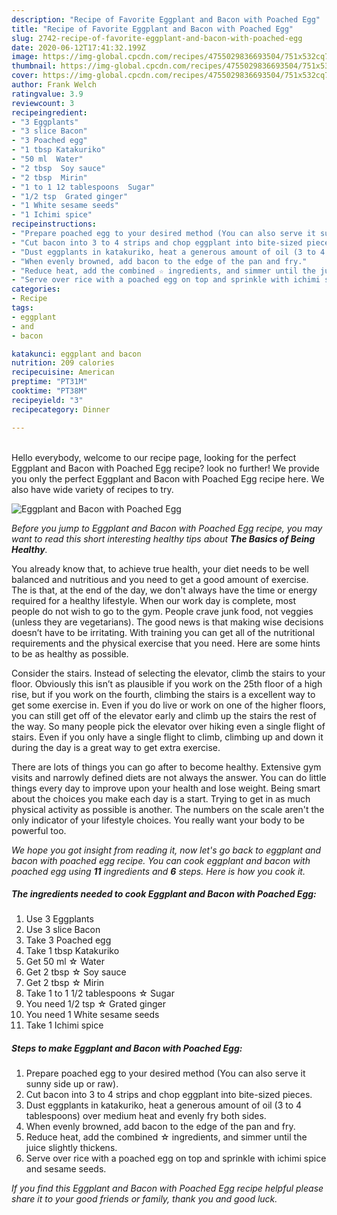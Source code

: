 ```yaml
---
description: "Recipe of Favorite Eggplant and Bacon with Poached Egg"
title: "Recipe of Favorite Eggplant and Bacon with Poached Egg"
slug: 2742-recipe-of-favorite-eggplant-and-bacon-with-poached-egg
date: 2020-06-12T17:41:32.199Z
image: https://img-global.cpcdn.com/recipes/4755029836693504/751x532cq70/eggplant-and-bacon-with-poached-egg-recipe-main-photo.jpg
thumbnail: https://img-global.cpcdn.com/recipes/4755029836693504/751x532cq70/eggplant-and-bacon-with-poached-egg-recipe-main-photo.jpg
cover: https://img-global.cpcdn.com/recipes/4755029836693504/751x532cq70/eggplant-and-bacon-with-poached-egg-recipe-main-photo.jpg
author: Frank Welch
ratingvalue: 3.9
reviewcount: 3
recipeingredient:
- "3 Eggplants"
- "3 slice Bacon"
- "3 Poached egg"
- "1 tbsp Katakuriko"
- "50 ml  Water"
- "2 tbsp  Soy sauce"
- "2 tbsp  Mirin"
- "1 to 1 12 tablespoons  Sugar"
- "1/2 tsp  Grated ginger"
- "1 White sesame seeds"
- "1 Ichimi spice"
recipeinstructions:
- "Prepare poached egg to your desired method (You can also serve it sunny side up or raw)."
- "Cut bacon into 3 to 4 strips and chop eggplant into bite-sized pieces."
- "Dust eggplants in katakuriko, heat a generous amount of oil (3 to 4 tablespoons) over medium heat and evenly fry both sides."
- "When evenly browned, add bacon to the edge of the pan and fry."
- "Reduce heat, add the combined ☆ ingredients, and simmer until the juice slightly thickens."
- "Serve over rice with a poached egg on top and sprinkle with ichimi spice and sesame seeds."
categories:
- Recipe
tags:
- eggplant
- and
- bacon

katakunci: eggplant and bacon 
nutrition: 209 calories
recipecuisine: American
preptime: "PT31M"
cooktime: "PT38M"
recipeyield: "3"
recipecategory: Dinner

---
```

<br>
Hello everybody, welcome to our recipe page, looking for the perfect Eggplant and Bacon with Poached Egg recipe? look no further! We provide you only the perfect Eggplant and Bacon with Poached Egg recipe here. We also have wide variety of recipes to try.
<br>


![Eggplant and Bacon with Poached Egg](https://img-global.cpcdn.com/recipes/4755029836693504/751x532cq70/eggplant-and-bacon-with-poached-egg-recipe-main-photo.jpg)

<i>Before you jump to Eggplant and Bacon with Poached Egg recipe, you may want to read this short interesting healthy tips about <strong>The Basics of Being Healthy</strong>.</i>

You already know that, to achieve true health, your diet needs to be well balanced and nutritious and you need to get a good amount of exercise. The  is that, at the end of the day, we don't always have the time or energy required for a healthy lifestyle. When our work day is complete, most people do not wish to go to the gym. People crave junk food, not veggies (unless they are vegetarians). The good news is that making wise decisions doesn’t have to be irritating. With training you can get all of the nutritional requirements and the physical exercise that you need. Here are some hints to be as healthy as possible.

Consider the stairs. Instead of selecting the elevator, climb the stairs to your floor. Obviously this isn’t as plausible if you work on the 25th floor of a high rise, but if you work on the fourth, climbing the stairs is a excellent way to get some exercise in. Even if you do live or work on one of the higher floors, you can still get off of the elevator early and climb up the stairs the rest of the way. So many people pick the elevator over hiking even a single flight of stairs. Even if you only have a single flight to climb, climbing up and down it during the day is a great way to get extra exercise. 

There are lots of things you can go after to become healthy. Extensive gym visits and narrowly defined diets are not always the answer. You can do little things every day to improve upon your health and lose weight. Being smart about the choices you make each day is a start. Trying to get in as much physical activity as possible is another. The numbers on the scale aren't the only indicator of your lifestyle choices. You really want your body to be powerful too. 


<i>We hope you got insight from reading it, now let's go back to eggplant and bacon with poached egg recipe. You can cook eggplant and bacon with poached egg using <strong>11</strong> ingredients and <strong>6</strong> steps. Here is how you cook it.
</i>

##### The ingredients needed to cook Eggplant and Bacon with Poached Egg:

1. Use 3 Eggplants
1. Use 3 slice Bacon
1. Take 3 Poached egg
1. Take 1 tbsp Katakuriko
1. Get 50 ml ☆ Water
1. Get 2 tbsp ☆ Soy sauce
1. Get 2 tbsp ☆ Mirin
1. Take 1 to 1 1/2 tablespoons ☆ Sugar
1. You need 1/2 tsp ☆ Grated ginger
1. You need 1 White sesame seeds
1. Take 1 Ichimi spice


##### Steps to make Eggplant and Bacon with Poached Egg:

1. Prepare poached egg to your desired method (You can also serve it sunny side up or raw).
1. Cut bacon into 3 to 4 strips and chop eggplant into bite-sized pieces.
1. Dust eggplants in katakuriko, heat a generous amount of oil (3 to 4 tablespoons) over medium heat and evenly fry both sides.
1. When evenly browned, add bacon to the edge of the pan and fry.
1. Reduce heat, add the combined ☆ ingredients, and simmer until the juice slightly thickens.
1. Serve over rice with a poached egg on top and sprinkle with ichimi spice and sesame seeds.


<i>If you find this Eggplant and Bacon with Poached Egg recipe helpful please share it to your good friends or family, thank you and good luck.</i>
